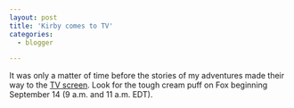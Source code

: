 ```yaml
---
layout: post
title: 'Kirby comes to TV'
categories:
  - blogger

---
```


It was only a matter of time before the stories of my adventures made their way to the <a href="http://www.cnn.com/2002/SHOWBIZ/TV/09/10/apontv.nintendostar.ap/index.html">TV screen</a>.  Look for the tough cream puff on Fox beginning September 14 (9 a.m. and 11 a.m. EDT).
